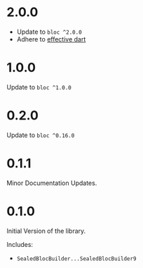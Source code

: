 # 2.0.0

- Update to `bloc ^2.0.0`
- Adhere to [effective dart](https://dart.dev/guides/language/effective-dart)

# 1.0.0

Update to `bloc ^1.0.0`

# 0.2.0

Update to `bloc ^0.16.0`

# 0.1.1

Minor Documentation Updates.

# 0.1.0

Initial Version of the library.

Includes:

- `SealedBlocBuilder...SealedBlocBuilder9`
